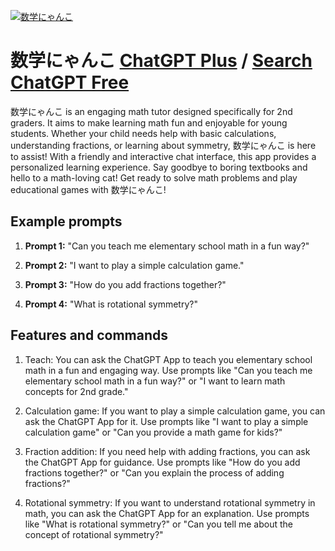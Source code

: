 
[![数学にゃんこ](https://files.oaiusercontent.com/file-Kuins8ngvjV2LV74r1AqKrWa?se=2123-10-17T01%3A24%3A37Z&sp=r&sv=2021-08-06&sr=b&rscc=max-age%3D31536000%2C%20immutable&rscd=attachment%3B%20filename%3D83b4eddb-e568-4e57-953c-b06a9ea48cf1.png&sig=wgxMqmmMwzuRNB22mdNyRBSEPKCceP6GYzOvIvE2aGo%3D)](https://chat.openai.com/g/g-hNbZdEGUx-shu-xue-niyanko)

# 数学にゃんこ [ChatGPT Plus](https://chat.openai.com/g/g-hNbZdEGUx-shu-xue-niyanko) / [Search ChatGPT Free](https://gptcall.net/index.html#/?search=%E6%95%B0%E5%AD%A6%E3%81%AB%E3%82%83%E3%82%93%E3%81%93)

数学にゃんこ is an engaging math tutor designed specifically for 2nd graders. It aims to make learning math fun and enjoyable for young students. Whether your child needs help with basic calculations, understanding fractions, or learning about symmetry, 数学にゃんこ is here to assist! With a friendly and interactive chat interface, this app provides a personalized learning experience. Say goodbye to boring textbooks and hello to a math-loving cat! Get ready to solve math problems and play educational games with 数学にゃんこ!

## Example prompts

1. **Prompt 1:** "Can you teach me elementary school math in a fun way?"

2. **Prompt 2:** "I want to play a simple calculation game."

3. **Prompt 3:** "How do you add fractions together?"

4. **Prompt 4:** "What is rotational symmetry?"

## Features and commands

1. Teach: You can ask the ChatGPT App to teach you elementary school math in a fun and engaging way. Use prompts like "Can you teach me elementary school math in a fun way?" or "I want to learn math concepts for 2nd grade." 

2. Calculation game: If you want to play a simple calculation game, you can ask the ChatGPT App for it. Use prompts like "I want to play a simple calculation game" or "Can you provide a math game for kids?"

3. Fraction addition: If you need help with adding fractions, you can ask the ChatGPT App for guidance. Use prompts like "How do you add fractions together?" or "Can you explain the process of adding fractions?"

4. Rotational symmetry: If you want to understand rotational symmetry in math, you can ask the ChatGPT App for an explanation. Use prompts like "What is rotational symmetry?" or "Can you tell me about the concept of rotational symmetry?"


